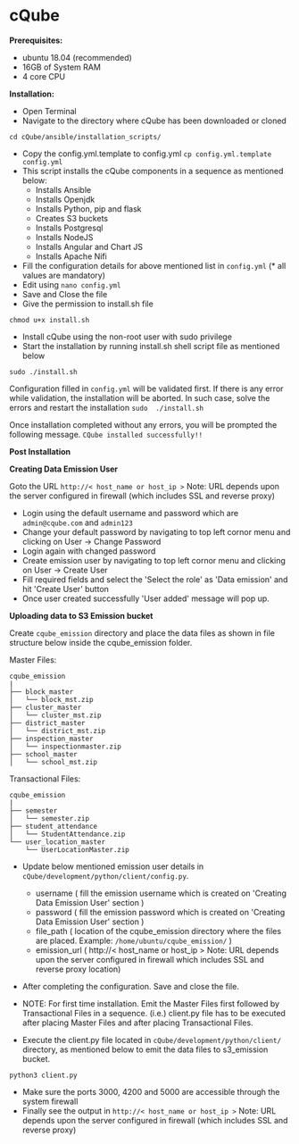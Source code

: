 <h1>cQube</h1>

<b>Prerequisites:</b>
- ubuntu 18.04 (recommended)
- 16GB of System RAM
- 4 core CPU

<b>Installation:</b>
- Open Terminal
- Navigate to the directory where cQube has been downloaded or cloned 
```
cd cQube/ansible/installation_scripts/
```
- Copy the config.yml.template to config.yml 
`cp config.yml.template config.yml`
- This script installs the cQube components in a sequence as mentioned below:
  - Installs Ansible
  - Installs Openjdk
  - Installs Python, pip and flask
  - Creates S3 buckets
  - Installs Postgresql
  - Installs NodeJS
  - Installs Angular and Chart JS
  - Installs Apache Nifi
- Fill the configuration details for above mentioned list in `config.yml` (* all values are mandatory)
- Edit using `nano config.yml`
- Save and Close the file
- Give the permission to install.sh file
```
chmod u+x install.sh
```
- Install cQube using the non-root user with sudo privilege
- Start the installation by running install.sh shell script file as mentioned below
```
sudo ./install.sh
```
Configuration filled in `config.yml` will be validated first. If there is any error while validation, the installation will be aborted. In such case, solve the errors and restart the installation `sudo  ./install.sh`

Once installation completed without any errors, you will be prompted the following message. 
```CQube installed successfully!!``` 


<b>Post Installation </b>

<b>Creating Data Emission User</b>

Goto the URL ```http://< host_name or host_ip >```
Note: URL depends upon the server configured in firewall (which includes SSL and reverse proxy)

- Login using the default username and password which are ```admin@cqube.com``` and ```admin123```
- Change your default password by navigating to top left cornor menu and clicking on User -> Change Password
- Login again with changed password
- Create emission user by navigating to top left cornor menu and clicking on User -> Create User
- Fill required fields and select the 'Select the role' as 'Data emission' and hit 'Create User' button
- Once user created successfully 'User added' message will pop up.

<b>Uploading data to S3 Emission bucket</b>

Create `cqube_emission` directory and place the data files as shown in file structure below inside the cqube_emission folder.

Master Files:
```
cqube_emission
|
├── block_master
│   └── block_mst.zip
├── cluster_master
│   └── cluster_mst.zip
├── district_master
│   └── district_mst.zip
├── inspection_master
│   └── inspectionmaster.zip
├── school_master
│   └── school_mst.zip
```

Transactional Files:
```
cqube_emission
|
├── semester
│   └── semester.zip
├── student_attendance
│   └── StudentAttendance.zip
└── user_location_master
	└── UserLocationMaster.zip
```

- Update below mentioned emission user details in `cQube/development/python/client/config.py`.
  - username ( fill the emission username which is created on 'Creating Data Emission User' section )
  - password ( fill the emission password which is created on 'Creating Data Emission User' section )
  - file_path ( location of the cqube_emission directory where the files are placed. Example: `/home/ubuntu/cqube_emission/` )
  - emission_url ( http://< host_name or host_ip >
  Note: URL depends upon the server configured in firewall which includes SSL and reverse proxy location)

- After completing the configuration. Save and close the file.
- NOTE: For first time installation. Emit the Master Files first followed by Transactional Files in a sequence.
(i.e.) client.py file has to be executed after placing Master Files and after placing Transactional Files.
- Execute the client.py file located in `cQube/development/python/client/` directory, as mentioned below to emit the data files to s3_emission bucket. 
```
python3 client.py
```
- Make sure the ports 3000, 4200 and 5000 are accessible through the system firewall
- Finally see the output in ```http://< host_name or host_ip >```
Note: URL depends upon the server configured in firewall (which includes SSL and reverse proxy)
